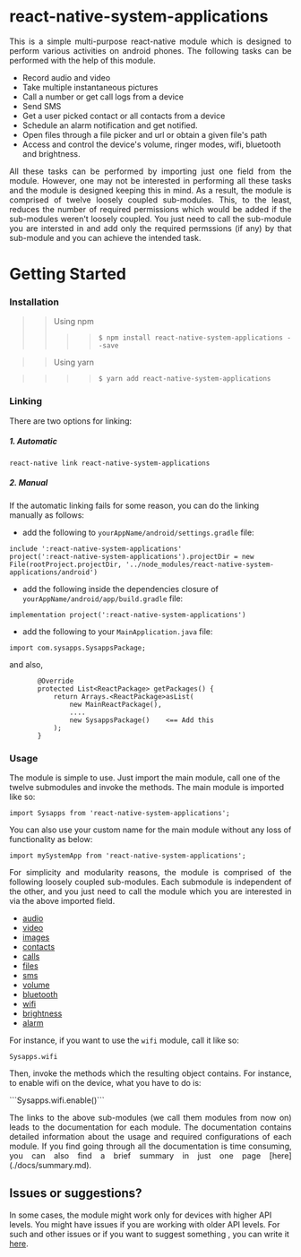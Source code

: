 # react-native-system-applications

<p style = "text-align: justify">This is a simple multi-purpose react-native module which is designed to perform various activities on android phones. The following tasks can be performed with the help of this module.</p>

* Record audio and video
* Take multiple instantaneous pictures
* Call a number or get call logs from a device
* Send SMS
* Get a user picked contact or all contacts from a device
* Schedule an alarm notification and get notified.
* Open files through a file picker and url or obtain a given file's path
* Access and control the device's volume, ringer modes, wifi, bluetooth and brightness.

<p style = "text-align: justify">All these tasks can be performed by importing just one field from the module. However, one may not be interested in performing all these tasks and the module is designed keeping this in mind. As a result, the module is comprised of twelve loosely coupled sub-modules. This, to the least, reduces the number of required permissions which would be added if the sub-modules weren't loosely coupled. You just need to call the sub-module you are intersted in and add only the required permssions (if any) by that sub-module and you can achieve the intended task.</p>

# Getting Started

### Installation

>>Using npm
>>
>>>>```$ npm install react-native-system-applications --save```

>>Using yarn

>>>>```$ yarn add react-native-system-applications```

### Linking
There are two options for linking:
##### 1. Automatic

```react-native link react-native-system-applications```
##### 2. Manual

If the automatic linking fails for some reason, you can do the linking manually as follows:
 * add the following to <code>yourAppName/android/settings.gradle</code> file:
 
 ```
 include ':react-native-system-applications'
 project(':react-native-system-applications').projectDir = new File(rootProject.projectDir, '../node_modules/react-native-system-applications/android')
 ```

 * add the following inside the dependencies closure of  <code>yourAppName/android/app/build.gradle</code> file:
 ```
 implementation project(':react-native-system-applications')
```

* add the following to your <code>MainApplication.java</code> file:
 ```
 import com.sysapps.SysappsPackage;
 ```
 and also,
 ```
 		@Override
 		protected List<ReactPackage> getPackages() {
			return Arrays.<ReactPackage>asList(
				new MainReactPackage(),
				....
				new SysappsPackage()    <== Add this
			);
		}
 ```


### Usage
The module is simple to use. Just import the main module, call one of the twelve submodules and invoke the methods. The main module is imported like so:

```import Sysapps from 'react-native-system-applications';```

You can also use your custom name for the main module without any loss of functionality as below:

```import mySystemApp from 'react-native-system-applications';```

<p style = "text-align: justify">For simplicity and modularity reasons, the module is comprised of the following loosely coupled sub-modules. Each submodule is independent of the other, and you just need to call the module which you are interested in via the above imported field.</p>

 * [audio](./docs/audio.md)
 * [video](./docs/video.md)
 * [images](./docs/images.md)
 * [contacts](./docs/contacts.md)
 * [calls](./docs/calls.md)
 * [files](./docs/files.md)
 * [sms](./docs/sms.md)
 * [volume](./docs/volume.md)
 * [bluetooth](./docs/bluetooth.md)
 * [wifi](./docs/wifi.md)
 * [brightness](./docs/brightness.md)
 * [alarm](./docs/alarm.md)


<p style = "text-align: justify">For instance, if you want to use the <code>wifi</code> module, call it like so:

 ```Sysapps.wifi```
<p style = "text-align: justify">Then, invoke the methods which the resulting object contains. For instance, to enable wifi on the device, what you have to do is: </p>
 ```Sysapps.wifi.enable()```

<p style = "text-align: justify">The links to the above sub-modules (we call them modules from now on) leads to the documentation for each module. The documentation contains detailed information about the usage and required configurations of each module. If you find going through all the documentation is time consuming, you can also find a brief summary in just one page [here](./docs/summary.md).</p>

## Issues or suggestions?
In some cases, the module might work only for devices with higher API levels. You might have issues if you are working with older API levels. For such and other  issues or if you want to suggest something , you can write it [here](https://github.com/Asaye/react-native-system-applications/issues).
